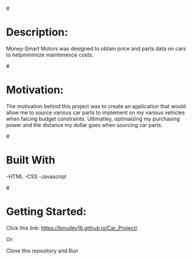#<h1>Description:</h1>

Money-Smart Motors was designed to obtain price and parts data on cars to helpminimize maintenence costs. 


#<h1>Motivation:</h1>

The motivation behind this project was to create an application that would allow me to source various car parts to implement on my various vehicles when faicing budget constraints. Ultimatley, optimaizing my purchasing power and the distance my dollar goes when sourcing car parts.

#<h1>Built With</h1>
-HTML
-CSS
-Javascript

#<h1>Getting Started:</h1>

Click this link: https://bmulley16.github.io/Car_Project/

Or:

Clone this repository and Run






